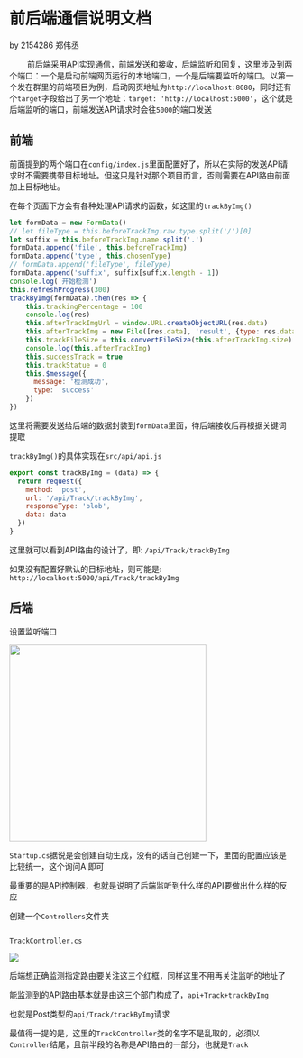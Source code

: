 # 前后端通信说明文档

by 2154286 郑伟丞

        前后端采用API实现通信，前端发送和接收，后端监听和回复，这里涉及到两个端口：一个是启动前端网页运行的本地端口，一个是后端要监听的端口。以第一个发在群里的前端项目为例，启动网页地址为`http://localhost:8080`，同时还有个`target`字段给出了另一个地址：`target: 'http://localhost:5000'`，这个就是后端监听的端口，前端发送API请求时会往`5000`的端口发送

## 前端

前面提到的两个端口在`config/index.js`里面配置好了，所以在实际的发送API请求时不需要携带目标地址。但这只是针对那个项目而言，否则需要在API路由前面加上目标地址。

在每个页面下方会有各种处理API请求的函数，如这里的`trackByImg()`

```js
let formData = new FormData()
// let fileType = this.beforeTrackImg.raw.type.split('/')[0]
let suffix = this.beforeTrackImg.name.split('.')
formData.append('file', this.beforeTrackImg)
formData.append('type', this.chosenType)
// formData.append('fileType', fileType)
formData.append('suffix', suffix[suffix.length - 1])
console.log('开始检测')
this.refreshProgress(300)
trackByImg(formData).then(res => {
    this.trackingPercentage = 100
    console.log(res)
    this.afterTrackImgUrl = window.URL.createObjectURL(res.data)
    this.afterTrackImg = new File([res.data], 'result', {type: res.data.type})
    this.trackFileSize = this.convertFileSize(this.afterTrackImg.size)
    console.log(this.afterTrackImg)
    this.successTrack = true
    this.trackStatue = 0
    this.$message({
      message: '检测成功',
      type: 'success'
    })
})
```

这里将需要发送给后端的数据封装到`formData`里面，待后端接收后再根据关键词提取

`trackByImg()`的具体实现在`src/api/api.js`

```js
export const trackByImg = (data) => {
  return request({
    method: 'post',
    url: '/api/Track/trackByImg',
    responseType: 'blob',
    data: data
  })
}
```

这里就可以看到API路由的设计了，即: `/api/Track/trackByImg`

如果没有配置好默认的目标地址，则可能是: `http://localhost:5000/api/Track/trackByImg`

## 后端

设置监听端口

<img src="file:///C:/Users/24659/AppData/Roaming/marktext/images/2024-07-09-14-31-54-image.png" title="" alt="" width="349">

`Startup.cs`据说是会创建自动生成，没有的话自己创建一下，里面的配置应该是比较统一，这个询问AI即可

最重要的是API控制器，也就是说明了后端监听到什么样的API要做出什么样的反应

创建一个`Controllers`文件夹

<img src="file:///C:/Users/24659/AppData/Roaming/marktext/images/2024-07-09-14-34-42-image.png" title="" alt="" data-align="center">

`TrackController.cs`

![](C:\Users\24659\AppData\Roaming\marktext\images\2024-07-09-14-35-50-image.png)

后端想正确监测指定路由要关注这三个红框，同样这里不用再关注监听的地址了

能监测到的API路由基本就是由这三个部门构成了，`api+Track+trackByImg`

也就是Post类型的`api/Track/trackByImg`请求

最值得一提的是，这里的`TrackController`类的名字不是乱取的，必须以`Controller`结尾，且前半段的名称是API路由的一部分，也就是`Track`
